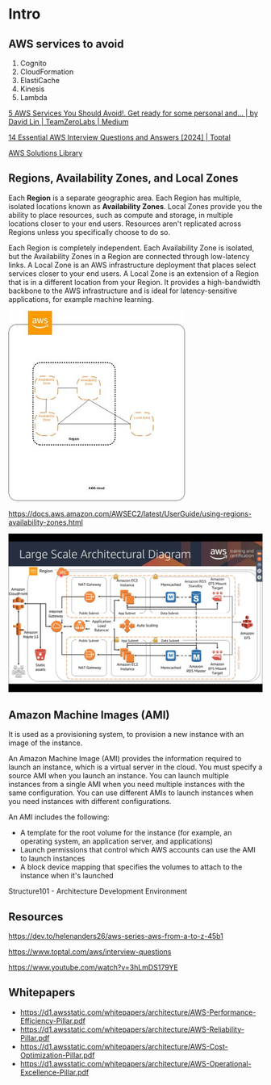# Intro

## AWS services to avoid

1. Cognito
2. CloudFormation
3. ElastiCache
4. Kinesis
5. Lambda

[5 AWS Services You Should Avoid!. Get ready for some personal and… | by David Lin | TeamZeroLabs | Medium](https://medium.com/teamzerolabs/5-aws-services-you-should-avoid-f45111cc10cd)

[14 Essential AWS Interview Questions and Answers [2024] | Toptal](https://www.toptal.com/aws/interview-questions)

[AWS Solutions Library](https://aws.amazon.com/solutions)

## Regions, Availability Zones, and Local Zones

Each **Region** is a separate geographic area. Each Region has multiple, isolated locations known as **Availability Zones**. Local Zones provide you the ability to place resources, such as compute and storage, in multiple locations closer to your end users. Resources aren't replicated across Regions unless you specifically choose to do so.

Each Region is completely independent. Each Availability Zone is isolated, but the Availability Zones in a Region are connected through low-latency links. A Local Zone is an AWS infrastructure deployment that places select services closer to your end users. A Local Zone is an extension of a Region that is in a different location from your Region. It provides a high-bandwidth backbone to the AWS infrastructure and is ideal for latency-sensitive applications, for example machine learning.

![image](../../media/Cloud-AWS-Intro-image1.jpg)

https://docs.aws.amazon.com/AWSEC2/latest/UserGuide/using-regions-availability-zones.html

![image](../../media/Cloud-AWS-Intro-image2.jpg)

## Amazon Machine Images (AMI)

It is used as a provisioning system, to provision a new instance with an image of the instance.

An Amazon Machine Image (AMI) provides the information required to launch an instance, which is a virtual server in the cloud. You must specify a source AMI when you launch an instance. You can launch multiple instances from a single AMI when you need multiple instances with the same configuration. You can use different AMIs to launch instances when you need instances with different configurations.

An AMI includes the following:

- A template for the root volume for the instance (for example, an operating system, an application server, and applications)
- Launch permissions that control which AWS accounts can use the AMI to launch instances
- A block device mapping that specifies the volumes to attach to the instance when it's launched

Structure101 - Architecture Development Environment

## Resources

https://dev.to/helenanders26/aws-series-aws-from-a-to-z-45b1

https://www.toptal.com/aws/interview-questions

https://www.youtube.com/watch?v=3hLmDS179YE

## Whitepapers

- https://d1.awsstatic.com/whitepapers/architecture/AWS-Performance-Efficiency-Pillar.pdf
- https://d1.awsstatic.com/whitepapers/architecture/AWS-Reliability-Pillar.pdf
- https://d1.awsstatic.com/whitepapers/architecture/AWS-Cost-Optimization-Pillar.pdf
- https://d1.awsstatic.com/whitepapers/architecture/AWS-Operational-Excellence-Pillar.pdf
